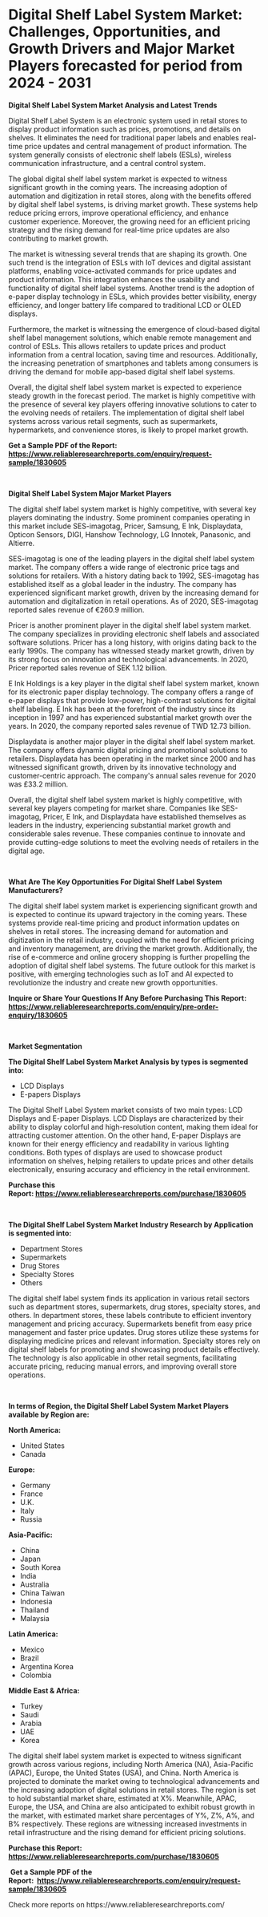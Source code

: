 <p><h1>Digital Shelf Label System Market: Challenges, Opportunities, and Growth Drivers and Major Market Players forecasted for period from 2024 - 2031</h1></p><p><strong>Digital Shelf Label System Market Analysis and Latest Trends</strong></p>
<p><p>Digital Shelf Label System is an electronic system used in retail stores to display product information such as prices, promotions, and details on shelves. It eliminates the need for traditional paper labels and enables real-time price updates and central management of product information. The system generally consists of electronic shelf labels (ESLs), wireless communication infrastructure, and a central control system.</p><p>The global digital shelf label system market is expected to witness significant growth in the coming years. The increasing adoption of automation and digitization in retail stores, along with the benefits offered by digital shelf label systems, is driving market growth. These systems help reduce pricing errors, improve operational efficiency, and enhance customer experience. Moreover, the growing need for an efficient pricing strategy and the rising demand for real-time price updates are also contributing to market growth.</p><p>The market is witnessing several trends that are shaping its growth. One such trend is the integration of ESLs with IoT devices and digital assistant platforms, enabling voice-activated commands for price updates and product information. This integration enhances the usability and functionality of digital shelf label systems. Another trend is the adoption of e-paper display technology in ESLs, which provides better visibility, energy efficiency, and longer battery life compared to traditional LCD or OLED displays.</p><p>Furthermore, the market is witnessing the emergence of cloud-based digital shelf label management solutions, which enable remote management and control of ESLs. This allows retailers to update prices and product information from a central location, saving time and resources. Additionally, the increasing penetration of smartphones and tablets among consumers is driving the demand for mobile app-based digital shelf label systems.</p><p>Overall, the digital shelf label system market is expected to experience steady growth in the forecast period. The market is highly competitive with the presence of several key players offering innovative solutions to cater to the evolving needs of retailers. The implementation of digital shelf label systems across various retail segments, such as supermarkets, hypermarkets, and convenience stores, is likely to propel market growth.</p></p>
<p><strong>Get a Sample PDF of the Report:&nbsp; <a href="https://www.reliableresearchreports.com/enquiry/request-sample/1830605">https://www.reliableresearchreports.com/enquiry/request-sample/1830605</a></strong></p>
<p>&nbsp;</p>
<p><strong>Digital Shelf Label System Major Market Players</strong></p>
<p><p>The digital shelf label system market is highly competitive, with several key players dominating the industry. Some prominent companies operating in this market include SES-imagotag, Pricer, Samsung, E Ink, Displaydata, Opticon Sensors, DIGI, Hanshow Technology, LG Innotek, Panasonic, and Altierre.</p><p>SES-imagotag is one of the leading players in the digital shelf label system market. The company offers a wide range of electronic price tags and solutions for retailers. With a history dating back to 1992, SES-imagotag has established itself as a global leader in the industry. The company has experienced significant market growth, driven by the increasing demand for automation and digitalization in retail operations. As of 2020, SES-imagotag reported sales revenue of €260.9 million.</p><p>Pricer is another prominent player in the digital shelf label system market. The company specializes in providing electronic shelf labels and associated software solutions. Pricer has a long history, with origins dating back to the early 1990s. The company has witnessed steady market growth, driven by its strong focus on innovation and technological advancements. In 2020, Pricer reported sales revenue of SEK 1.12 billion.</p><p>E Ink Holdings is a key player in the digital shelf label system market, known for its electronic paper display technology. The company offers a range of e-paper displays that provide low-power, high-contrast solutions for digital shelf labeling. E Ink has been at the forefront of the industry since its inception in 1997 and has experienced substantial market growth over the years. In 2020, the company reported sales revenue of TWD 12.73 billion.</p><p>Displaydata is another major player in the digital shelf label system market. The company offers dynamic digital pricing and promotional solutions to retailers. Displaydata has been operating in the market since 2000 and has witnessed significant growth, driven by its innovative technology and customer-centric approach. The company's annual sales revenue for 2020 was £33.2 million.</p><p>Overall, the digital shelf label system market is highly competitive, with several key players competing for market share. Companies like SES-imagotag, Pricer, E Ink, and Displaydata have established themselves as leaders in the industry, experiencing substantial market growth and considerable sales revenue. These companies continue to innovate and provide cutting-edge solutions to meet the evolving needs of retailers in the digital age.</p></p>
<p>&nbsp;</p>
<p><strong>What Are The Key Opportunities For Digital Shelf Label System Manufacturers?</strong></p>
<p><p>The digital shelf label system market is experiencing significant growth and is expected to continue its upward trajectory in the coming years. These systems provide real-time pricing and product information updates on shelves in retail stores. The increasing demand for automation and digitization in the retail industry, coupled with the need for efficient pricing and inventory management, are driving the market growth. Additionally, the rise of e-commerce and online grocery shopping is further propelling the adoption of digital shelf label systems. The future outlook for this market is positive, with emerging technologies such as IoT and AI expected to revolutionize the industry and create new growth opportunities.</p></p>
<p><strong>Inquire or Share Your Questions If Any Before Purchasing This Report: <a href="https://www.reliableresearchreports.com/enquiry/pre-order-enquiry/1830605">https://www.reliableresearchreports.com/enquiry/pre-order-enquiry/1830605</a></strong></p>
<p>&nbsp;</p>
<p><strong>Market Segmentation</strong></p>
<p><strong>The Digital Shelf Label System Market Analysis by types is segmented into:</strong></p>
<p><ul><li>LCD Displays</li><li>E-papers Displays</li></ul></p>
<p><p>The Digital Shelf Label System market consists of two main types: LCD Displays and E-paper Displays. LCD Displays are characterized by their ability to display colorful and high-resolution content, making them ideal for attracting customer attention. On the other hand, E-paper Displays are known for their energy efficiency and readability in various lighting conditions. Both types of displays are used to showcase product information on shelves, helping retailers to update prices and other details electronically, ensuring accuracy and efficiency in the retail environment.</p></p>
<p><strong>Purchase this Report:&nbsp;<a href="https://www.reliableresearchreports.com/purchase/1830605">https://www.reliableresearchreports.com/purchase/1830605</a></strong></p>
<p>&nbsp;</p>
<p><strong>The Digital Shelf Label System Market Industry Research by Application is segmented into:</strong></p>
<p><ul><li>Department Stores</li><li>Supermarkets</li><li>Drug Stores</li><li>Specialty Stores</li><li>Others</li></ul></p>
<p><p>The digital shelf label system finds its application in various retail sectors such as department stores, supermarkets, drug stores, specialty stores, and others. In department stores, these labels contribute to efficient inventory management and pricing accuracy. Supermarkets benefit from easy price management and faster price updates. Drug stores utilize these systems for displaying medicine prices and relevant information. Specialty stores rely on digital shelf labels for promoting and showcasing product details effectively. The technology is also applicable in other retail segments, facilitating accurate pricing, reducing manual errors, and improving overall store operations.</p></p>
<p>&nbsp;</p>
<p><strong>In terms of Region, the Digital Shelf Label System Market Players available by Region are:</strong></p>
<p>
    <p> <strong> North America: </strong>
        <ul>
            <li>United States</li>
            <li>Canada</li>
        </ul>
        </p> 
    <p> <strong> Europe: </strong>
        <ul>
            <li>Germany</li>
            <li>France</li>
            <li>U.K.</li>
            <li>Italy</li>
            <li>Russia</li>
        </ul>
        </p> 
    <p> <strong> Asia-Pacific: </strong>
        <ul>
            <li>China</li>
            <li>Japan</li>
            <li>South Korea</li>
            <li>India</li>
            <li>Australia</li>
            <li>China Taiwan</li>
            <li>Indonesia</li>
            <li>Thailand</li>
            <li>Malaysia</li>
        </ul>
        </p> 
    <p> <strong> Latin America: </strong>
        <ul>
            <li>Mexico</li>
            <li>Brazil</li>
            <li>Argentina Korea</li>
            <li>Colombia</li>
        </ul>
        </p> 
    <p> <strong> Middle East & Africa: </strong>
        <ul>
            <li>Turkey</li>
            <li>Saudi</li>
            <li>Arabia</li>
            <li>UAE</li>
            <li>Korea</li>
        </ul>
    </p>
    </p>
<p><p>The digital shelf label system market is expected to witness significant growth across various regions, including North America (NA), Asia-Pacific (APAC), Europe, the United States (USA), and China. North America is projected to dominate the market owing to technological advancements and the increasing adoption of digital solutions in retail stores. The region is set to hold substantial market share, estimated at X%. Meanwhile, APAC, Europe, the USA, and China are also anticipated to exhibit robust growth in the market, with estimated market share percentages of Y%, Z%, A%, and B% respectively. These regions are witnessing increased investments in retail infrastructure and the rising demand for efficient pricing solutions.</p></p>
<p><strong>Purchase this Report: <a href="https://www.reliableresearchreports.com/purchase/1830605">https://www.reliableresearchreports.com/purchase/1830605</a></strong></p>
<p>&nbsp;<strong>Get a Sample PDF of the Report:&nbsp;&nbsp;<a href="https://www.reliableresearchreports.com/enquiry/request-sample/1830605">https://www.reliableresearchreports.com/enquiry/request-sample/1830605</a></strong></p>
<p><strong></strong></p>
<p>Check more reports on https://www.reliableresearchreports.com/</p>